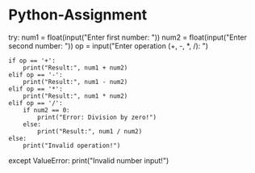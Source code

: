 # Python-Assignment
try:
    num1 = float(input("Enter first number: "))
    num2 = float(input("Enter second number: "))
    op = input("Enter operation (+, -, *, /): ")

    if op == '+':
        print("Result:", num1 + num2)
    elif op == '-':
        print("Result:", num1 - num2)
    elif op == '*':
        print("Result:", num1 * num2)
    elif op == '/':
        if num2 == 0:
            print("Error: Division by zero!")
        else:
            print("Result:", num1 / num2)
    else:
        print("Invalid operation!")

except ValueError:
    print("Invalid number input!")
